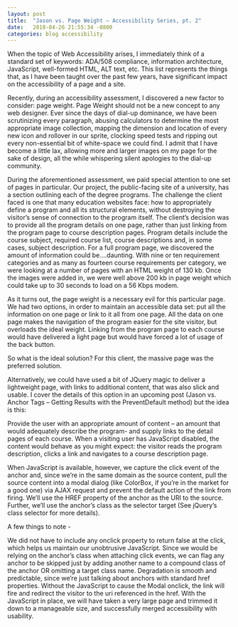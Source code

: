 ```yaml
---
layout: post
title:  "Jason vs. Page Weight – Accessibility Series, pt. 2"
date:   2010-04-26 21:55:34 -0800
categories: blog accessibility
---
```


When the topic of Web Accessibility arises, I immediately think of a standard set of keywords: ADA/508 compliance, information architecture, JavaScript, well-formed HTML, ALT text, etc.  This list represents the things that, as I have been taught over the past few years, have significant impact on the accessibility of a page and a site.

Recently, during an accessibility assessment, I discovered a new factor to consider: page weight.  Page Weight should not be a new concept to any web designer.  Ever since the days of dial-up dominance, we have been scrutinizing every paragraph, abusing calculators to determine the most appropriate image collection, mapping the dimension and location of every new icon and rollover in our sprite, clocking speed tests and ripping out every non-essential bit of white-space we could find.  I admit that I have become a little lax, allowing more and larger images on my page for the sake of design, all the while whispering silent apologies to the dial-up community.


During the aforementioned assessment, we paid special attention to one set of pages in particular.  Our project, the public-facing site of a university, has a section outlining each of the degree programs.  The challenge the client faced is one that many education websites face: how to appropriately define a program and all its structural elements, without destroying the visitor’s sense of connection to the program itself.  The client’s decision was to provide all the program details on one page, rather than just linking from the program page to course description pages.  Program details include the course subject, required course list, course descriptions and, in some cases, subject description.  For a full program page, we discovered the amount of information could be….daunting.  With nine or ten requirement categories and as many as fourteen course requirements per category, we were looking at a number of pages with an HTML weight of 130 kb.  Once the images were added in, we were well above 200 kb in page weight which could take up to 30 seconds to load on a 56 Kbps modem.

As it turns out, the page weight is a necessary evil for this particular page.  We had two options, in order to maintain an accessible data set: put all the information on one page or link to it all from one page.  All the data on one page makes the navigation of the program easier for the site visitor, but overloads the ideal weight.  Linking from the program page to each course would have delivered a light page but would have forced a lot of usage of the back button.

So what is the ideal solution?  For this client, the massive page was the preferred solution.

Alternatively, we could have used a bit of JQuery magic to deliver a lightweight page, with links to additional content, that was also slick and usable. I cover the details of this option in an upcoming post (Jason vs. Anchor Tags – Getting Results with the PreventDefault method) but the idea is this:

Provide the user with an appropriate amount of content – an amount that would adequately describe the program- and supply links to the detail pages of each course.  When a visiting user has JavaScript disabled, the content would behave as you might expect: the visitor reads the program description, clicks a link and navigates to a course description page.

When JavaScript is available, however, we capture the click event of the anchor and, since we’re in the same domain as the source content, pull the source content into a modal dialog (like ColorBox, if you’re in the market for a good one) via AJAX request and prevent the default action of the link from firing.  We’ll use the HREF property of the anchor as the URI to the source.  Further, we’ll use the anchor’s class as the selector target (See jQuery’s class selector for more details).

A few things to note -

We did not have to include any onclick property to return false at the click, which helps us maintain our unobtrusive JavaScript.
Since we would be relying on the anchor’s class when attaching click events, we can flag any anchor to be skipped just by adding another name to a compound class of the anchor OR omitting a target class name.
Degradation is smooth and predictable, since we’re just talking about anchors with standard href properties.  Without the JavaScript to cause the Modal onclick, the link will fire and redirect the visitor to the uri referenced in the href.
With the JavaScript in place, we will have taken a very large page and trimmed it down to a manageable size, and successfully merged accessibility with usability.
